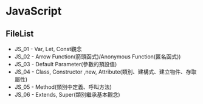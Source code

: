 # JavaScript 
## FileList
- JS_01 - Var, Let, Const觀念
- JS_02 - Arrow Function(箭頭函式)/Anonymous Function(匿名函式))
- JS_03 - Default Parameter(參數的預設值)
- JS_04 - Class, Constructor ,new, Attribute(類別、建構式、建立物件、存取屬性)
- JS_05 - Method(類別中定義、呼叫方法)
- JS_06 - Extends, Super(類別繼承基本觀念)